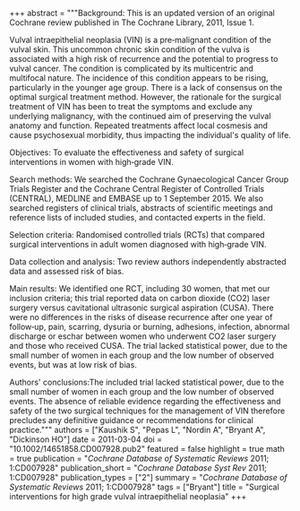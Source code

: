+++
abstract = """Background: This is an updated version of an original Cochrane review published in The Cochrane Library, 2011, Issue 1.

Vulval intraepithelial neoplasia (VIN) is a pre‐malignant condition of the vulval skin. This uncommon chronic skin condition of the vulva is associated with a high risk of recurrence and the potential to progress to vulval cancer. The condition is complicated by its multicentric and multifocal nature. The incidence of this condition appears to be rising, particularly in the younger age group. There is a lack of consensus on the optimal surgical treatment method. However, the rationale for the surgical treatment of VIN has been to treat the symptoms and exclude any underlying malignancy, with the continued aim of preserving the vulval anatomy and function. Repeated treatments affect local cosmesis and cause psychosexual morbidity, thus impacting the individual's quality of life.

Objectives: To evaluate the effectiveness and safety of surgical interventions in women with high‐grade VIN.

Search methods: We searched the Cochrane Gynaecological Cancer Group Trials Register and the Cochrane Central Register of Controlled Trials (CENTRAL), MEDLINE and EMBASE up to 1 September 2015. We also searched registers of clinical trials, abstracts of scientific meetings and reference lists of included studies, and contacted experts in the field.

Selection criteria: Randomised controlled trials (RCTs) that compared surgical interventions in adult women diagnosed with high‐grade VIN.

Data collection and analysis: Two review authors independently abstracted data and assessed risk of bias.

Main results: We identified one RCT, including 30 women, that met our inclusion criteria; this trial reported data on carbon dioxide (CO2) laser surgery versus cavitational ultrasonic surgical aspiration (CUSA). There were no differences in the risks of disease recurrence after one year of follow‐up, pain, scarring, dysuria or burning, adhesions, infection, abnormal discharge or eschar between women who underwent CO2 laser surgery and those who received CUSA. The trial lacked statistical power, due to the small number of women in each group and the low number of observed events, but was at low risk of bias.

Authors' conclusions:The included trial lacked statistical power, due to the small number of women in each group and the low number of observed events. The absence of reliable evidence regarding the effectiveness and safety of the two surgical techniques for the management of VIN therefore precludes any definitive guidance or recommendations for clinical practice."""
authors = ["Kaushik S", "Pepas L", "Nordin A", "Bryant A", "Dickinson HO"]
date = 2011-03-04
doi = "10.1002/14651858.CD007928.pub2"
featured = false
highlight = true
math = true
publication = "*Cochrane Database of Systematic Reviews* 2011; 1:CD007928"
publication_short = "*Cochrane Database Syst Rev* 2011; 1:CD007928"
publication_types = ["2"]
summary = "*Cochrane Database of Systematic Reviews* 2011; 1:CD007928"
tags = ["Bryant"]
title = "Surgical interventions for high grade vulval intraepithelial neoplasia"
+++
